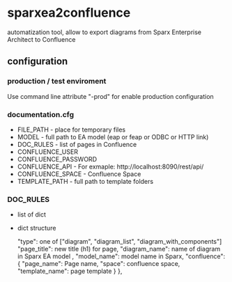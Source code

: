 # sparxea2confluence
automatization tool, allow to export diagrams from Sparx Enterprise Architect to Confluence

## configuration
### production / test enviroment
Use command line attribute "-prod" for enable production configuration
### documentation.cfg
- FILE_PATH - place for temporary files
- MODEL - full path to EA model (eap or feap or ODBC or HTTP link)
- DOC_RULES - list of pages in Confluence
- CONFLUENCE_USER
- CONFLUENCE_PASSWORD
- CONFLUENCE_API  - For exmaple: http://localhost:8090/rest/api/
- CONFLUENCE_SPACE - Confluence Space
- TEMPLATE_PATH  - full path to template folders

### DOC_RULES
* list of dict
* dict structure

    "type": one of ["diagram", "diagram_list", "diagram_with_components"]
      "page_title": new title (h1) for page,
      "diagram_name": name of diagram in Sparx EA model ,
      "model_name":  model name in Sparx,
      "confluence": {
         "page_name": Page name,
         "space": confluence space,
         "template_name": page template
        }
    },